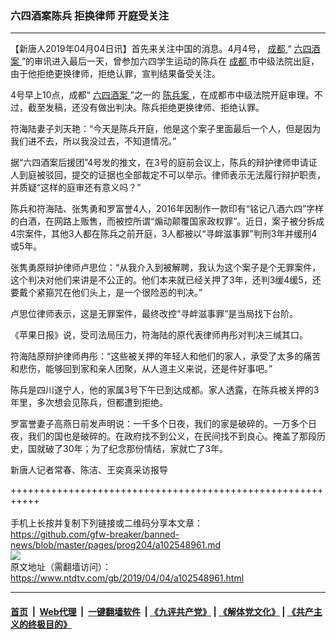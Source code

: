 ### 六四酒案陈兵 拒换律师 开庭受关注
------------------------

<div class="post_content" itemprop="articleBody">
 <p>
  【新唐人2019年04月04日讯】首先来关注中国的消息。4月4号，
  <a href="https://www.ntdtv.com/gb/成都.htm">
   成都
  </a>
  “
  <a href="https://www.ntdtv.com/gb/六四酒案.htm">
   六四酒案
  </a>
  ”的审讯进入最后一天，曾参加六四学生运动的陈兵在
  <a href="https://www.ntdtv.com/gb/成都.htm">
   成都
  </a>
  市中级法院出庭，由于他拒绝更换律师，拒绝认罪，宣判结果备受关注。
 </p>
 <p>
  4号早上10点，成都“
  <a href="https://www.ntdtv.com/gb/六四酒案.htm">
   六四酒案
  </a>
  ”之一的
  <a href="https://www.ntdtv.com/gb/陈兵案.htm">
   陈兵案
  </a>
  ，在成都市中级法院开庭审理。不过，截至发稿，还没有做出判决。陈兵拒绝更换律师、拒绝认罪。
 </p>
 <p>
  符海陆妻子刘天艳：“今天是陈兵开庭，他是这个案子里面最后一个人，但是因为我们进不去，所以我没过去，不知道情况。”
 </p>
 <p>
  据“六四酒案后援团”4号发的推文，在3号的庭前会议上，陈兵的辩护律师申请证人到庭被驳回，提交的证据也全部裁定不可以举示。律师表示无法履行辩护职责，并质疑“这样的庭审还有意义吗？”
 </p>
 <p>
  陈兵和符海陆、张隽勇和罗富誉4人，2016年因制作一款印有“铭记八酒六四”字样的白酒，在网路上贩售，而被控所谓“煽动颠覆国家政权罪”。近日，案子被分拆成4宗案件，其他3人都在陈兵之前开庭，3人都被以“寻衅滋事罪”判刑3年并缓刑4或5年。
 </p>
 <p>
  张隽勇原辩护律师卢思位：“从我介入到被解聘，我认为这个案子是个无罪案件，这个判决对他们来讲是不公正的。他们本来就已经关押了3年，还判3缓4缓5，还要戴个紧箍咒在他们头上，是一个很险恶的判决。”
 </p>
 <p>
  卢思位律师表示，这是无罪案件，最终改控“寻衅滋事罪”是当局找下台阶。
 </p>
 <p>
  《苹果日报》说，受司法局压力，符海陆的原代表律师冉彤对判决三缄其口。
 </p>
 <p>
  符海陆原辩护律师冉彤：“这些被关押的年轻人和他们的家人，承受了太多的痛苦和悲伤，能够回到家和亲人团聚，从人道主义来说，还是件好事吧。”
 </p>
 <p>
  陈兵是四川遂宁人，他的家属3号下午已到达成都。家人透露，在陈兵被关押的3年里，多次想会见陈兵，但都遭到拒绝。
 </p>
 <p>
  罗富誉妻子高燕日前发声明说：一千多个日夜，我们的家是破碎的。一万多个日夜，我们的国也是破碎的。在政府找不到公义，在民间找不到良心。掩盖了那段历史，国就破了30年；为了纪念那份情结，家就亡了3年。
 </p>
 <p>
  新唐人记者常春、陈洁、王奕真采访报导
 </p>
 <div class="single_ad">
 </div>
</div>

+++++++++++++++++++++++++++++++++++++++++++++++++++++++++++<br/><br/>
手机上长按并复制下列链接或二维码分享本文章：<br/>
https://github.com/gfw-breaker/banned-news/blob/master/pages/prog204/a102548961.md <br/>
<a href='https://github.com/gfw-breaker/banned-news/blob/master/pages/prog204/a102548961.md'><img src='https://github.com/gfw-breaker/banned-news/blob/master/pages/prog204/a102548961.md.png'/></a> <br/>
原文地址（需翻墙访问）：https://www.ntdtv.com/gb/2019/04/04/a102548961.html


------------------------
#### [首页](https://github.com/gfw-breaker/banned-news/blob/master/README.md) &nbsp;|&nbsp; [Web代理](https://github.com/labour-camp/helloworld) &nbsp;|&nbsp; [一键翻墙软件](https://github.com/gfw-breaker/nogfw/blob/master/README.md) &nbsp;| [《九评共产党》](https://github.com/gfw-breaker/9ping.md/blob/master/README.md#九评之一评共产党是什么) | [《解体党文化》](https://github.com/gfw-breaker/jtdwh.md/blob/master/README.md) | [《共产主义的终极目的》](https://github.com/gfw-breaker/gczydzjmd.md/blob/master/README.md)

